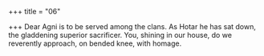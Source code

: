+++
title = "06"

+++
Dear Agni is to be served among the clans. As Hotar he has sat down,  the gladdening superior sacrificer.
You, shining in our house, do we reverently approach, on bended knee,  with homage.